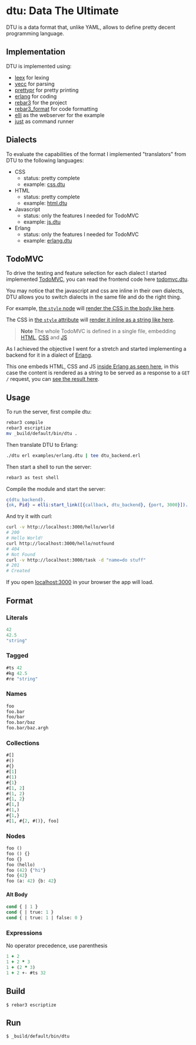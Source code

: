 # dtu: Data The Ultimate

DTU is a data format that, unlike YAML, allows to define pretty decent
programming language.

## Implementation

DTU is implemented using:

- [leex](https://www.erlang.org/doc/man/leex.html) for lexing
- [yecc](https://www.erlang.org/doc/man/yecc.html) for parsing
- [prettypr](https://www.erlang.org/doc/man/prettypr.html) for pretty printing
- [erlang](https://www.erlang.org/) for coding
- [rebar3](http://rebar3.org/) for the project
- [rebar3_format](https://github.com/AdRoll/rebar3_format) for code formatting
- [elli](https://github.com/elli-lib/elli) as the webserver for the example
- [just](https://github.com/casey/just) as command runner

## Dialects

To evaluate the capabilities of the format I implemented "translators" from DTU to the
following languages:

- CSS
  - status: pretty complete
  - example: [css.dtu](https://github.com/spawnfest/dtu/blob/main/examples/css.dtu)
- HTML
  - status: pretty complete
  - example: [html.dtu](https://github.com/spawnfest/dtu/blob/main/examples/html.dtu)
- Javascript
  - status: only the features I needed for TodoMVC
  - example: [js.dtu](https://github.com/spawnfest/dtu/blob/main/examples/js.dtu)
- Erlang
  - status: only the features I needed for TodoMVC
  - example: [erlang.dtu](https://github.com/spawnfest/dtu/blob/main/examples/erlang.dtu)

## TodoMVC

To drive the testing and feature selection for each dialect I started implemented
[TodoMVC](https://todomvc.com/), you can read the frontend code here [todomvc.dtu](https://github.com/spawnfest/dtu/blob/main/examples/todomvc.dtu).

You may notice that the javascript and css are inline in their own dialects, DTU allows
you to switch dialects in the same file and do the right thing.

For example, [the `style` node](https://github.com/spawnfest/dtu/blob/9e7fadaac668e1461c76758d977334955fafa1b6/examples/todomvc.dtu#L5) will [render the CSS in the body like here](https://github.com/spawnfest/dtu/blob/9e7fadaac668e1461c76758d977334955fafa1b6/todomvc.html#L7).

The CSS in [the `style` attribute](https://github.com/spawnfest/dtu/blob/9e7fadaac668e1461c76758d977334955fafa1b6/examples/html.dtu#L22) will [render it inline as a string like here](https://github.com/spawnfest/dtu/blob/2e16608743ab93d02b0411c36dd22a92c4ac9d16/examples/dtu.html#L23).

> **Note**
> The whole TodoMVC is defined in a single file, embedding [HTML](https://github.com/spawnfest/dtu/blob/main/examples/todomvc.dtu), [CSS]( https://github.com/spawnfest/dtu/blob/2e16608743ab93d02b0411c36dd22a92c4ac9d16/examples/todomvc.dtu#L5) and [JS](https://github.com/spawnfest/dtu/blob/2e16608743ab93d02b0411c36dd22a92c4ac9d16/examples/todomvc.dtu#L109)

As I achieved the objective I went for a stretch and started implementing a backend for
it in a dialect of [Erlang](https://github.com/spawnfest/dtu/blob/main/examples/erlang.dtu).

This one embeds HTML, CSS and JS [inside Erlang as seen here](https://github.com/spawnfest/dtu/blob/2e16608743ab93d02b0411c36dd22a92c4ac9d16/examples/erlang.dtu#L24), in this case
the content is rendered as a string to be served as a response to a `GET /` request,
you can [see the result here](https://github.com/spawnfest/dtu/blob/2e16608743ab93d02b0411c36dd22a92c4ac9d16/dtu_backend.erl#L20).

## Usage

To run the server, first compile dtu:

```sh
rebar3 compile
rebar3 escriptize
mv _build/default/bin/dtu .
```

Then translate DTU to Erlang:

```sh
./dtu erl examples/erlang.dtu | tee dtu_backend.erl
```

Then start a shell to run the server:

```sh
rebar3 as test shell
```

Compile the module and start the server:

```erlang
c(dtu_backend).
{ok, Pid} = elli:start_link([{callback, dtu_backend}, {port, 3000}]).
```

And try it with curl:

```sh
curl -v http://localhost:3000/hello/world
# 200
# Hello World!
curl http://localhost:3000/hello/notfound
# 404
# Not Found
curl -v http://localhost:3000/task -d "name=do stuff"
# 201
# Created
```

If you open [localhost:3000](http://localhost:3000/) in your browser the app will load.

## Format

### Literals

```clojure
42
42.5
"string"
```

### Tagged

```clojure
#ts 42
#kg 42.5
#re "string"
```

### Names

```clojure
foo
foo.bar
foo/bar
foo.bar/baz
foo.bar/baz.argh
```

### Collections

```clojure
#[]
#()
#{}
#[1]
#(1)
#{1}
#[1, 2]
#(1, 2)
#{1, 2}
#[1,]
#(1,)
#{1,}
#[1, #{2, #()}, foo]
```

### Nodes

```clojure
foo ()
foo () {}
foo {}
foo (hello)
foo (42) {"hi"}
foo {42}
foo (a: 42) {b: 42}
```

#### Alt Body

```clojure
cond { | 1 }
cond { | true: 1 }
cond { | true: 1 | false: 0 }
```

### Expressions

No operator precedence, use parenthesis

```clojure
1 + 2
1 + 2 * 3
1 + (2 * 3)
1 + 2 +- #ts 32
```

Build
-----

    $ rebar3 escriptize

Run
---

    $ _build/default/bin/dtu
